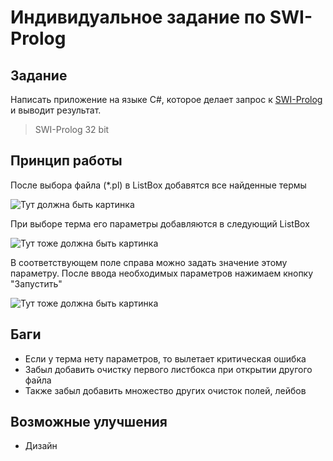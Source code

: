 # Индивидуальное задание по SWI-Prolog

## Задание
Написать приложение на языке C#, которое делает запрос к [SWI-Prolog](http://www.swi-prolog.org) и выводит результат.
> SWI-Prolog 32 bit

## Принцип работы
После выбора файла (*.pl) в ListBox добавятся все найденные термы

![Тут должна быть картинка](https://i.imgur.com/mKBShjL.png)

При выборе терма его параметры добавляются в следующий ListBox

![Тут тоже должна быть картинка](https://i.imgur.com/6bsmlBZ.png)

В соответствующем поле справа можно задать значение этому параметру. После ввода необходимых параметров нажимаем кнопку "Запустить"

![Тут тоже должна быть картинка](https://i.imgur.com/47y9rVH.png)

## Баги
- Если у терма нету параметров, то вылетает критическая ошибка
- Забыл добавить очистку первого листбокса при открытии другого файла
- Также забыл добавить множество других очисток полей, лейбов

## Возможные улучшения
- Дизайн
